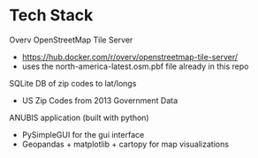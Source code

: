 Tech Stack 
======
Overv OpenStreetMap Tile Server
 - https://hub.docker.com/r/overv/openstreetmap-tile-server/
 - uses the north-america-latest.osm.pbf file already in this repo

SQLite DB of zip codes to lat/longs
 - US Zip Codes from 2013 Government Data

ANUBIS application (built with python)
 - PySimpleGUI
    for the gui interface
 - Geopandas + matplotlib + cartopy
    for map visualizations
    

